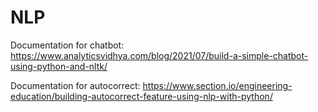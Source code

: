 # NLP

Documentation for chatbot: https://www.analyticsvidhya.com/blog/2021/07/build-a-simple-chatbot-using-python-and-nltk/

Documentation for autocorrect: https://www.section.io/engineering-education/building-autocorrect-feature-using-nlp-with-python/

